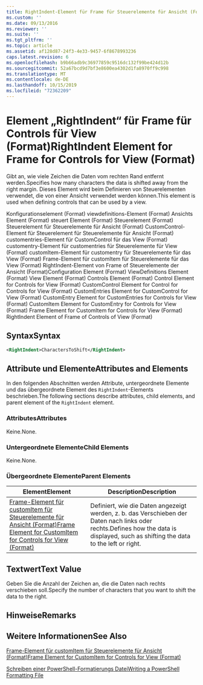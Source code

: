 ```yaml
---
title: RightIndent-Element für Frame für Steuerelemente für Ansicht (Format) | Microsoft-Dokumentation
ms.custom: ''
ms.date: 09/13/2016
ms.reviewer: ''
ms.suite: ''
ms.tgt_pltfrm: ''
ms.topic: article
ms.assetid: af128d87-24f3-4e33-9457-6f8678993236
caps.latest.revision: 6
ms.openlocfilehash: b9b66adb9c36977859c9516dc132f99be424d12b
ms.sourcegitcommit: 52a67bcd9d7bf3e8600ea4302d1fa8970ff9c998
ms.translationtype: MT
ms.contentlocale: de-DE
ms.lasthandoff: 10/15/2019
ms.locfileid: "72362209"
---
```

# <a name="rightindent-element-for-frame-for-controls-for-view-format"></a><span data-ttu-id="db81e-102">Element „RightIndent“ für Frame für Controls für View (Format)</span><span class="sxs-lookup"><span data-stu-id="db81e-102">RightIndent Element for Frame for Controls for View (Format)</span></span>

<span data-ttu-id="db81e-103">Gibt an, wie viele Zeichen die Daten vom rechten Rand entfernt werden.</span><span class="sxs-lookup"><span data-stu-id="db81e-103">Specifies how many characters the data is shifted away from the right margin.</span></span> <span data-ttu-id="db81e-104">Dieses Element wird beim Definieren von Steuerelementen verwendet, die von einer Ansicht verwendet werden können.</span><span class="sxs-lookup"><span data-stu-id="db81e-104">This element is used when defining controls that can be used by a view.</span></span>

<span data-ttu-id="db81e-105">Konfigurationselement (Format) viewdefinitions-Element (Format) Ansichts Element (Format) steuert Element (Format) Steuerelement (Format) Steuerelement für Steuerelemente für Ansicht (Format) CustomControl-Element für Steuerelement für Steuerelemente für Ansicht (Format) customentries-Element für CustomControl für das View (Format) customentry-Element für customentries für Steuerelemente für View (Format) customItem-Element für customentry für Steuerelemente für das View (Format) Frame-Element für customItem für Steuerelemente für das View (Format) RightIndent-Element von Frame of Steuerelemente der Ansicht (Format)</span><span class="sxs-lookup"><span data-stu-id="db81e-105">Configuration Element (Format) ViewDefinitions Element (Format) View Element (Format) Controls Element (Format) Control Element for Controls for View (Format) CustomControl Element for Control for Controls for View (Format) CustomEntries Element for CustomControl for View (Format) CustomEntry Element for CustomEntries for Controls for View (Format) CustomItem Element for CustomEntry for Controls for View (Format) Frame Element for CustomItem for Controls for View (Format) RightIndent Element of Frame of Controls of View (Format)</span></span>

## <a name="syntax"></a><span data-ttu-id="db81e-106">Syntax</span><span class="sxs-lookup"><span data-stu-id="db81e-106">Syntax</span></span>

```xml
<RightIndent>CharactersToShift</RightIndent>
```

## <a name="attributes-and-elements"></a><span data-ttu-id="db81e-107">Attribute und Elemente</span><span class="sxs-lookup"><span data-stu-id="db81e-107">Attributes and Elements</span></span>

<span data-ttu-id="db81e-108">In den folgenden Abschnitten werden Attribute, untergeordnete Elemente und das übergeordnete Element des `RightIndent`-Elements beschrieben.</span><span class="sxs-lookup"><span data-stu-id="db81e-108">The following sections describe attributes, child elements, and parent element of the `RightIndent` element.</span></span>

### <a name="attributes"></a><span data-ttu-id="db81e-109">Attributes</span><span class="sxs-lookup"><span data-stu-id="db81e-109">Attributes</span></span>

<span data-ttu-id="db81e-110">Keine.</span><span class="sxs-lookup"><span data-stu-id="db81e-110">None.</span></span>

### <a name="child-elements"></a><span data-ttu-id="db81e-111">Untergeordnete Elemente</span><span class="sxs-lookup"><span data-stu-id="db81e-111">Child Elements</span></span>

<span data-ttu-id="db81e-112">Keine.</span><span class="sxs-lookup"><span data-stu-id="db81e-112">None.</span></span>

### <a name="parent-elements"></a><span data-ttu-id="db81e-113">Übergeordnete Elemente</span><span class="sxs-lookup"><span data-stu-id="db81e-113">Parent Elements</span></span>

|<span data-ttu-id="db81e-114">Element</span><span class="sxs-lookup"><span data-stu-id="db81e-114">Element</span></span>|<span data-ttu-id="db81e-115">Description</span><span class="sxs-lookup"><span data-stu-id="db81e-115">Description</span></span>|
|-------------|-----------------|
|[<span data-ttu-id="db81e-116">Frame-Element für customItem für Steuerelemente für Ansicht (Format)</span><span class="sxs-lookup"><span data-stu-id="db81e-116">Frame Element for CustomItem for Controls for View (Format)</span></span>](./frame-element-for-customitem-for-controls-for-view-format.md)|<span data-ttu-id="db81e-117">Definiert, wie die Daten angezeigt werden, z. b. das Verschieben der Daten nach links oder rechts.</span><span class="sxs-lookup"><span data-stu-id="db81e-117">Defines how the data is displayed, such as shifting the data to the left or right.</span></span>|

## <a name="text-value"></a><span data-ttu-id="db81e-118">Textwert</span><span class="sxs-lookup"><span data-stu-id="db81e-118">Text Value</span></span>

<span data-ttu-id="db81e-119">Geben Sie die Anzahl der Zeichen an, die die Daten nach rechts verschieben soll.</span><span class="sxs-lookup"><span data-stu-id="db81e-119">Specify the number of characters that you want to shift the data to the right.</span></span>

## <a name="remarks"></a><span data-ttu-id="db81e-120">Hinweise</span><span class="sxs-lookup"><span data-stu-id="db81e-120">Remarks</span></span>

## <a name="see-also"></a><span data-ttu-id="db81e-121">Weitere Informationen</span><span class="sxs-lookup"><span data-stu-id="db81e-121">See Also</span></span>

[<span data-ttu-id="db81e-122">Frame-Element für customItem für Steuerelemente für Ansicht (Format)</span><span class="sxs-lookup"><span data-stu-id="db81e-122">Frame Element for CustomItem for Controls for View (Format)</span></span>](./frame-element-for-customitem-for-controls-for-view-format.md)

[<span data-ttu-id="db81e-123">Schreiben einer PowerShell-Formatierungs Datei</span><span class="sxs-lookup"><span data-stu-id="db81e-123">Writing a PowerShell Formatting File</span></span>](./writing-a-powershell-formatting-file.md)

